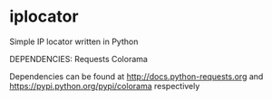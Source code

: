 # iplocator
Simple IP locator written in Python

DEPENDENCIES:
Requests
Colorama

Dependencies can be found at http://docs.python-requests.org and https://pypi.python.org/pypi/colorama respectively

